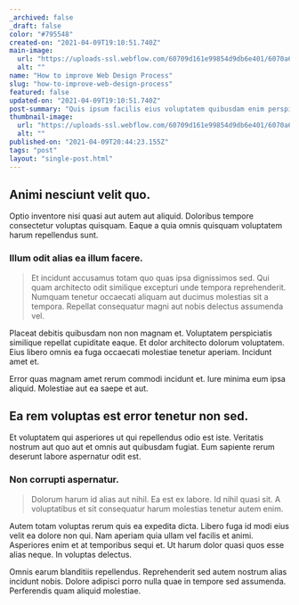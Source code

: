```yaml
---
_archived: false
_draft: false
color: "#795548"
created-on: "2021-04-09T19:10:51.740Z"
main-image:
  url: "https://uploads-ssl.webflow.com/60709d161e99854d9db6e401/6070a6baece76830fbb89940_1617995450018-image4.jpg"
  alt: ""
name: "How to improve Web Design Process"
slug: "how-to-improve-web-design-process"
featured: false
updated-on: "2021-04-09T19:10:51.740Z"
post-summary: "Quis ipsum facilis eius voluptatem quibusdam enim perspiciatis et.\nDoloribus laborum voluptas et dolores dolores explicabo minus doloremque harum.\nBeatae distinctio cupiditate vitae aut"
thumbnail-image:
  url: "https://uploads-ssl.webflow.com/60709d161e99854d9db6e401/6070a6ba672f3c0e85ef9b90_1617995450124-image12.jpg"
  alt: ""
published-on: "2021-04-09T20:44:23.155Z"
tags: "post"
layout: "single-post.html"
---
```


Animi nesciunt velit quo.
-------------------------

Optio inventore nisi quasi aut autem aut aliquid. Doloribus tempore consectetur voluptas quisquam. Eaque a quia omnis quisquam voluptatem harum repellendus sunt.

### Illum odit alias ea illum facere.

> Et incidunt accusamus totam quo quas ipsa dignissimos sed. Qui quam architecto odit similique excepturi unde tempora reprehenderit. Numquam tenetur occaecati aliquam aut ducimus molestias sit a tempora. Repellat consequatur magni aut nobis delectus assumenda vel.

Placeat debitis quibusdam non non magnam et. Voluptatem perspiciatis similique repellat cupiditate eaque. Et dolor architecto dolorum voluptatem. Eius libero omnis ea fuga occaecati molestiae tenetur aperiam. Incidunt amet et.

Error quas magnam amet rerum commodi incidunt et. Iure minima eum ipsa aliquid. Molestiae aut ea saepe et aut.

Ea rem voluptas est error tenetur non sed.
------------------------------------------

Et voluptatem qui asperiores ut qui repellendus odio est iste. Veritatis nostrum aut quo aut et omnis aut quibusdam fugiat. Eum sapiente rerum deserunt labore aspernatur odit est.

### Non corrupti aspernatur.

> Dolorum harum id alias aut nihil. Ea est ex labore. Id nihil quasi sit. A voluptatibus et sit consequatur harum molestias tenetur autem enim.

Autem totam voluptas rerum quis ea expedita dicta. Libero fuga id modi eius velit ea dolore non qui. Nam aperiam quia ullam vel facilis et animi. Asperiores enim et at temporibus sequi et. Ut harum dolor quasi quos esse alias neque. In voluptas delectus.

Omnis earum blanditiis repellendus. Reprehenderit sed autem nostrum alias incidunt nobis. Dolore adipisci porro nulla quae in tempore sed assumenda. Perferendis quam aliquid molestiae.
